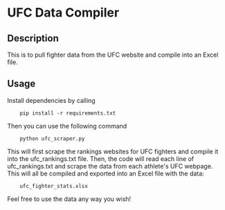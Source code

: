 # UFC Data Compiler

<h2> Description </h2>
This is to pull fighter data from the UFC website and compile into an Excel file.

<h2> Usage </h2>
Install dependencies by calling

        pip install -r requirements.txt

Then you can use the following command

        python ufc_scraper.py

This will first scrape the rankings websites for UFC fighters and compile it into the ufc_rankings.txt file. Then, the code will read each line of 
ufc_rankings.txt and scrape the data from each athlete's UFC webpage. This will all be compiled and exported into an Excel file with the data:

        ufc_fighter_stats.xlsx

Feel free to use the data any way you wish!